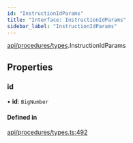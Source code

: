 ```yaml
---
id: "InstructionIdParams"
title: "Interface: InstructionIdParams"
sidebar_label: "InstructionIdParams"
---
```


[api/procedures/types](../../../../../modules/API/Procedures/Types/Types.md).InstructionIdParams

## Properties

### id

• **id**: `BigNumber`

#### Defined in

[api/procedures/types.ts:492](https://github.com/PolymeshAssociation/polymesh-sdk/blob/2d3ac2aea/src/api/procedures/types.ts#L492)
